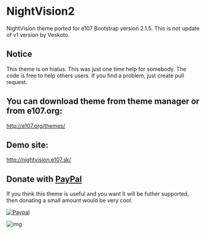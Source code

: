 # NightVision2
NightVision theme ported for e107 Bootstrap version 2.1.5. This is not update of v1 version by Veskoto.

## Notice
This theme is on hiatus. This was just one time help for somebody. The code is free to help others users. If you find a problem, just create pull request.

## You can download theme from theme manager or from e107.org:
http://e107.org/themes/

## Demo site:
http://nightvision.e107.sk/

## Donate with [PayPal](https://www.paypal.com/cgi-bin/webscr?cmd=_s-xclick&hosted_button_id=FKG5N3F6QL99J)

If you think this theme is useful and you want it will be futher supported, then donating a small amount would be very cool.

[![Paypal](https://www.paypalobjects.com/en_US/i/btn/btn_donateCC_LG.gif)](https://www.paypal.com/cgi-bin/webscr?cmd=_s-xclick&hosted_button_id=FKG5N3F6QL99J)


![img](http://www.e107.sk/img/preview-nightvision.jpg)
 